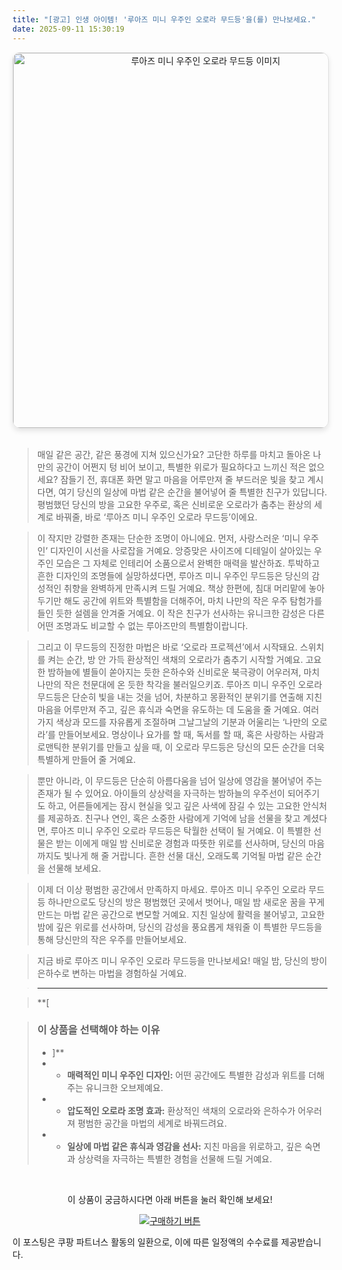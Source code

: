 ```yaml
---
title: "[광고] 인생 아이템! '루아즈 미니 우주인 오로라 무드등'을(를) 만나보세요."
date: 2025-09-11 15:30:19
---
```


<div align="center">
    <a href="https://link.coupang.com/re/AFFSDP?lptag=AF8916626&pageKey=7403285125&itemId=19166355520&vendorItemId=86284707504&traceid=V0-153-9245ecd7c13b3468&requestid=20250912003002683305934007&token=31850C%7CMIXED" target="_blank">
        <img src="https://ads-partners.coupang.com/image1/jBwz2XNw3GskiyyxjCuGYO58-yNxf-n0r9WGcusyaJb-5crqB9TkOp_4w10XvoWbd-TAQiR61g0LfTl9VRoulxrBVmzkG2IHaFEKno5JnxdpsLCbe19F6vR2OgymAJK0GnploZqKpfv2TmdjrrQgF3bDvIDVtdQ6ZE8IParyNh2Fshhj3Yv5qLp4zDhTFdfh5VvXxiadrCcfYijqOcQRvDb2iHAOxyVFgjnoQAPcO7J2z204y9hoqEl7J3mjtbdGEr4xcH8fLW7RMxnPfbF-_ETIm_fpnC0FsSVN9g1dp8D0xcWSLek=" alt="루아즈 미니 우주인 오로라 무드등 이미지" width="600" style="max-width: 100%; height: auto; border-radius: 12px; border: 1px solid #e0e0e0; box-shadow: 0 4px 8px rgba(0,0,0,0.1);">
    </a>
</div>
<br>

> 매일 같은 공간, 같은 풍경에 지쳐 있으신가요? 고단한 하루를 마치고 돌아온 나만의 공간이 어쩐지 텅 비어 보이고, 특별한 위로가 필요하다고 느끼신 적은 없으세요? 잠들기 전, 휴대폰 화면 말고 마음을 어루만져 줄 부드러운 빛을 찾고 계시다면, 여기 당신의 일상에 마법 같은 순간을 불어넣어 줄 특별한 친구가 있답니다. 평범했던 당신의 방을 고요한 우주로, 혹은 신비로운 오로라가 춤추는 환상의 세계로 바꿔줄, 바로 ‘루아즈 미니 우주인 오로라 무드등’이에요.

> 이 작지만 강렬한 존재는 단순한 조명이 아니에요. 먼저, 사랑스러운 ‘미니 우주인’ 디자인이 시선을 사로잡을 거예요. 앙증맞은 사이즈에 디테일이 살아있는 우주인 모습은 그 자체로 인테리어 소품으로서 완벽한 매력을 발산하죠. 투박하고 흔한 디자인의 조명들에 실망하셨다면, 루아즈 미니 우주인 무드등은 당신의 감성적인 취향을 완벽하게 만족시켜 드릴 거예요. 책상 한편에, 침대 머리맡에 놓아두기만 해도 공간에 위트와 특별함을 더해주어, 마치 나만의 작은 우주 탐험가를 들인 듯한 설렘을 안겨줄 거예요. 이 작은 친구가 선사하는 유니크한 감성은 다른 어떤 조명과도 비교할 수 없는 루아즈만의 특별함이랍니다.

> 그리고 이 무드등의 진정한 마법은 바로 ‘오로라 프로젝션’에서 시작돼요. 스위치를 켜는 순간, 방 안 가득 환상적인 색채의 오로라가 춤추기 시작할 거예요. 고요한 밤하늘에 별들이 쏟아지는 듯한 은하수와 신비로운 북극광이 어우러져, 마치 나만의 작은 천문대에 온 듯한 착각을 불러일으키죠. 루아즈 미니 우주인 오로라 무드등은 단순히 빛을 내는 것을 넘어, 차분하고 몽환적인 분위기를 연출해 지친 마음을 어루만져 주고, 깊은 휴식과 숙면을 유도하는 데 도움을 줄 거예요. 여러 가지 색상과 모드를 자유롭게 조절하며 그날그날의 기분과 어울리는 ‘나만의 오로라’를 만들어보세요. 명상이나 요가를 할 때, 독서를 할 때, 혹은 사랑하는 사람과 로맨틱한 분위기를 만들고 싶을 때, 이 오로라 무드등은 당신의 모든 순간을 더욱 특별하게 만들어 줄 거예요.

> 뿐만 아니라, 이 무드등은 단순히 아름다움을 넘어 일상에 영감을 불어넣어 주는 존재가 될 수 있어요. 아이들의 상상력을 자극하는 밤하늘의 우주선이 되어주기도 하고, 어른들에게는 잠시 현실을 잊고 깊은 사색에 잠길 수 있는 고요한 안식처를 제공하죠. 친구나 연인, 혹은 소중한 사람에게 기억에 남을 선물을 찾고 계셨다면, 루아즈 미니 우주인 오로라 무드등은 탁월한 선택이 될 거예요. 이 특별한 선물은 받는 이에게 매일 밤 신비로운 경험과 따뜻한 위로를 선사하며, 당신의 마음까지도 빛나게 해 줄 거랍니다. 흔한 선물 대신, 오래도록 기억될 마법 같은 순간을 선물해 보세요.

> 이제 더 이상 평범한 공간에서 만족하지 마세요. 루아즈 미니 우주인 오로라 무드등 하나만으로도 당신의 방은 평범했던 곳에서 벗어나, 매일 밤 새로운 꿈을 꾸게 만드는 마법 같은 공간으로 변모할 거예요. 지친 일상에 활력을 불어넣고, 고요한 밤에 깊은 위로를 선사하며, 당신의 감성을 풍요롭게 채워줄 이 특별한 무드등을 통해 당신만의 작은 우주를 만들어보세요.

> 지금 바로 루아즈 미니 우주인 오로라 무드등을 만나보세요! 매일 밤, 당신의 방이 은하수로 변하는 마법을 경험하실 거예요.

> ---

> **[


> ### 이 상품을 선택해야 하는 이유
> - ]**
> - *   **매력적인 미니 우주인 디자인:** 어떤 공간에도 특별한 감성과 위트를 더해주는 유니크한 오브제예요.
> - *   **압도적인 오로라 조명 효과:** 환상적인 색채의 오로라와 은하수가 어우러져 평범한 공간을 마법의 세계로 바꿔드려요.
> - *   **일상에 마법 같은 휴식과 영감을 선사:** 지친 마음을 위로하고, 깊은 숙면과 상상력을 자극하는 특별한 경험을 선물해 드릴 거예요.


<br>

<div align="center">
  <p>이 상품이 궁금하시다면 아래 버튼을 눌러 확인해 보세요!</p>
  <a href="https://link.coupang.com/re/AFFSDP?lptag=AF8916626&pageKey=7403285125&itemId=19166355520&vendorItemId=86284707504&traceid=V0-153-9245ecd7c13b3468&requestid=20250912003002683305934007&token=31850C%7CMIXED" target="_blank">
    <img src="https://img.shields.io/badge/지금 바로 구매하기-FF5722?style=for-the-badge&logo=coupa&logoColor=white" alt="구매하기 버튼">
  </a>
</div>

이 포스팅은 쿠팡 파트너스 활동의 일환으로, 이에 따른 일정액의 수수료를 제공받습니다.
